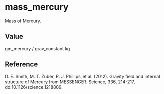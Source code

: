 # mass_mercury

Mass of Mercury.

## Value

gm_mercury / grav_constant kg

## Reference

D. E. Smith, M. T. Zuber, R. J. Phillips, et al. (2012). Gravity field and internal structure of Mercury from MESSENGER. Science, 336, 214-217, do:10.1126/science.1218809.

